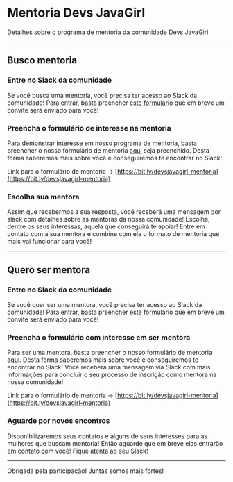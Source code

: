 # Mentoria Devs JavaGirl

Detalhes sobre o programa de mentoria da comunidade Devs JavaGirl

****

## Busco mentoria

### Entre no Slack da comunidade

Se você busca uma mentoria, você precisa ter acesso ao Slack da comunidade! Para entrar, basta preencher [este formulário](https://bit.ly/devsjavagirl-slack) que em breve um convite será enviado para você!

### Preencha o formulário de interesse na mentoria

Para demonstrar interesse em nosso programa de mentoria, basta preencher o nosso formulário de mentoria [aqui](https://bit.ly/devsjavagirl-mentoria) seja preenchido. Desta forma saberemos mais sobre você e conseguiremos te encontrar no Slack!

Link para o formulário de mentoria -> [https://bit.ly/devsjavagirl-mentoria](https://bit.ly/devsjavagirl-mentoria)

### Escolha sua mentora

Assim que recebermos a sua resposta, você receberá uma mensagem por slack com detalhes sobre as mentoras da nossa comunidade! Escolha, dentre os seus interessas, aquela que conseguirá te apoiar! Entre em contato com a sua mentora e combine com ela o formato de mentoria que mais vai funcionar para você!

****

## Quero ser mentora

### Entre no Slack da comunidade

Se você quer ser uma mentora, você precisa ter acesso ao Slack da comunidade! Para entrar, basta preencher [este formulário](https://bit.ly/devsjavagirl-slack) que em breve um convite será enviado para você!

### Preencha o formulário com interesse em ser mentora

Para ser uma mentora, basta preencher o nosso formulário de mentoria [aqui](https://bit.ly/devsjavagirl-mentoria). Desta forma saberemos mais sobre você e conseguiremos te encontrar no Slack! Você receberá uma mensagem via Slack com mais informações para concluir o seu processo de inscrição como mentora na nossa comunidade!

Link para o formulário de mentoria -> [https://bit.ly/devsjavagirl-mentoria](https://bit.ly/devsjavagirl-mentoria)

### Aguarde por novos encontros

Disponibilizaremos seus contatos e alguns de seus interesses para as mulheres que buscam mentoria! Então aguarde que em breve elas entrarão em contato com você! Fique atenta ao seu Slack!

****

Obrigada pela participação! Juntas somos mais fortes!

